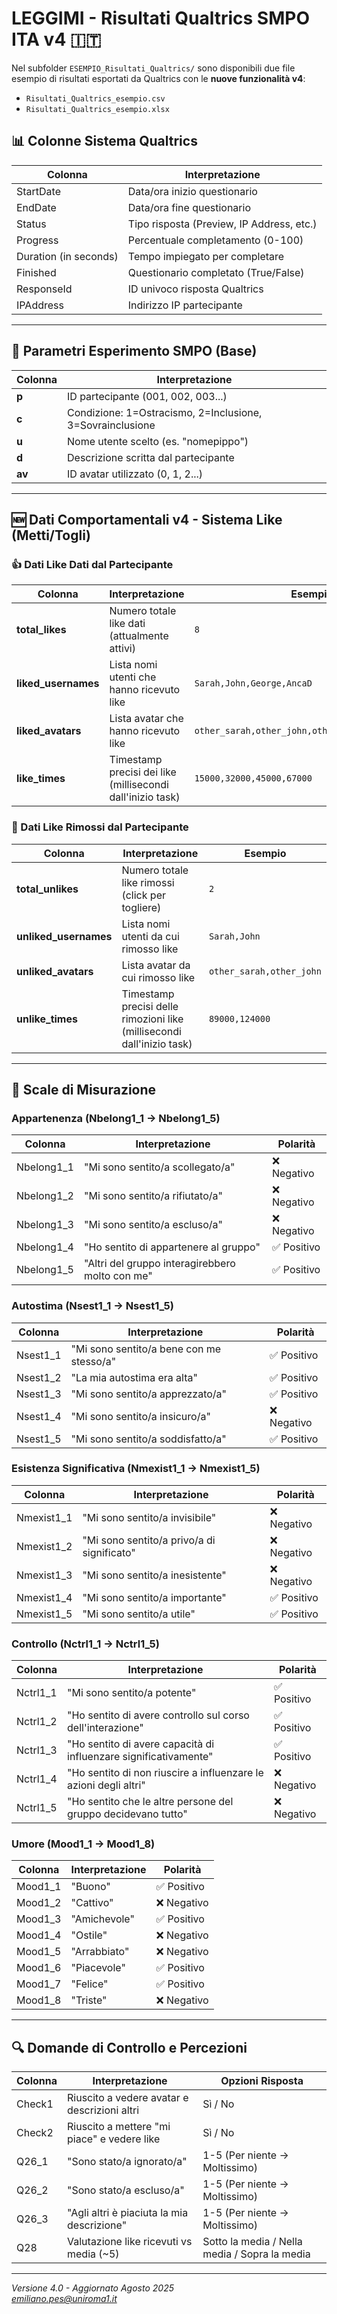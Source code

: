 # LEGGIMI - Risultati Qualtrics SMPO ITA v4 🇮🇹

Nel subfolder `ESEMPIO_Risultati_Qualtrics/` sono disponibili due file esempio di risultati esportati da Qualtrics con le **nuove funzionalità v4**:
- `Risultati_Qualtrics_esempio.csv`
- `Risultati_Qualtrics_esempio.xlsx`

## 📊 Colonne Sistema Qualtrics

| **Colonna** | **Interpretazione** |
|-------------|-------------------|
| StartDate | Data/ora inizio questionario |
| EndDate | Data/ora fine questionario |
| Status | Tipo risposta (Preview, IP Address, etc.) |
| Progress | Percentuale completamento (0-100) |
| Duration (in seconds) | Tempo impiegato per completare |
| Finished | Questionario completato (True/False) |
| ResponseId | ID univoco risposta Qualtrics |
| IPAddress | Indirizzo IP partecipante |

---

## 🎯 Parametri Esperimento SMPO (Base)

| **Colonna** | **Interpretazione** |
|-------------|-------------------|
| **p** | ID partecipante (001, 002, 003...) |
| **c** | Condizione: 1=Ostracismo, 2=Inclusione, 3=Sovrainclusione |
| **u** | Nome utente scelto (es. "nomepippo") |
| **d** | Descrizione scritta dal partecipante |
| **av** | ID avatar utilizzato (0, 1, 2...) |

---

## 🆕 Dati Comportamentali v4 - Sistema Like (Metti/Togli)

### 👍 Dati Like Dati dal Partecipante

| **Colonna** | **Interpretazione** | **Esempio** |
|-------------|-------------------|-------------|
| **total_likes** | Numero totale like dati (attualmente attivi) | `8` |
| **liked_usernames** | Lista nomi utenti che hanno ricevuto like | `Sarah,John,George,AncaD` |
| **liked_avatars** | Lista avatar che hanno ricevuto like | `other_sarah,other_john,other_george,other_anca` |
| **like_times** | Timestamp precisi dei like (millisecondi dall'inizio task) | `15000,32000,45000,67000` |

### 🔄 Dati Like Rimossi dal Partecipante

| **Colonna** | **Interpretazione** | **Esempio** |
|-------------|-------------------|-------------|
| **total_unlikes** | Numero totale like rimossi (click per togliere) | `2` |
| **unliked_usernames** | Lista nomi utenti da cui rimosso like | `Sarah,John` |
| **unliked_avatars** | Lista avatar da cui rimosso like | `other_sarah,other_john` |
| **unlike_times** | Timestamp precisi delle rimozioni like (millisecondi dall'inizio task) | `89000,124000` |


---

## 📝 Scale di Misurazione

### Appartenenza (Nbelong1_1 → Nbelong1_5)
| **Colonna** | **Interpretazione** | **Polarità** |
|-------------|-------------------|--------------|
| Nbelong1_1 | "Mi sono sentito/a scollegato/a" | ❌ Negativo |
| Nbelong1_2 | "Mi sono sentito/a rifiutato/a" | ❌ Negativo |
| Nbelong1_3 | "Mi sono sentito/a escluso/a" | ❌ Negativo |
| Nbelong1_4 | "Ho sentito di appartenere al gruppo" | ✅ Positivo |
| Nbelong1_5 | "Altri del gruppo interagirebbero molto con me" | ✅ Positivo |

### Autostima (Nsest1_1 → Nsest1_5)
| **Colonna** | **Interpretazione** | **Polarità** |
|-------------|-------------------|--------------|
| Nsest1_1 | "Mi sono sentito/a bene con me stesso/a" | ✅ Positivo |
| Nsest1_2 | "La mia autostima era alta" | ✅ Positivo |
| Nsest1_3 | "Mi sono sentito/a apprezzato/a" | ✅ Positivo |
| Nsest1_4 | "Mi sono sentito/a insicuro/a" | ❌ Negativo |
| Nsest1_5 | "Mi sono sentito/a soddisfatto/a" | ✅ Positivo |

### Esistenza Significativa (Nmexist1_1 → Nmexist1_5)
| **Colonna** | **Interpretazione** | **Polarità** |
|-------------|-------------------|--------------|
| Nmexist1_1 | "Mi sono sentito/a invisibile" | ❌ Negativo |
| Nmexist1_2 | "Mi sono sentito/a privo/a di significato" | ❌ Negativo |
| Nmexist1_3 | "Mi sono sentito/a inesistente" | ❌ Negativo |
| Nmexist1_4 | "Mi sono sentito/a importante" | ✅ Positivo |
| Nmexist1_5 | "Mi sono sentito/a utile" | ✅ Positivo |

### Controllo (Nctrl1_1 → Nctrl1_5)
| **Colonna** | **Interpretazione** | **Polarità** |
|-------------|-------------------|--------------|
| Nctrl1_1 | "Mi sono sentito/a potente" | ✅ Positivo |
| Nctrl1_2 | "Ho sentito di avere controllo sul corso dell'interazione" | ✅ Positivo |
| Nctrl1_3 | "Ho sentito di avere capacità di influenzare significativamente" | ✅ Positivo |
| Nctrl1_4 | "Ho sentito di non riuscire a influenzare le azioni degli altri" | ❌ Negativo |
| Nctrl1_5 | "Ho sentito che le altre persone del gruppo decidevano tutto" | ❌ Negativo |

### Umore (Mood1_1 → Mood1_8)
| **Colonna** | **Interpretazione** | **Polarità** |
|-------------|-------------------|--------------|
| Mood1_1 | "Buono" | ✅ Positivo |
| Mood1_2 | "Cattivo" | ❌ Negativo |
| Mood1_3 | "Amichevole" | ✅ Positivo |
| Mood1_4 | "Ostile" | ❌ Negativo |
| Mood1_5 | "Arrabbiato" | ❌ Negativo |
| Mood1_6 | "Piacevole" | ✅ Positivo |
| Mood1_7 | "Felice" | ✅ Positivo |
| Mood1_8 | "Triste" | ❌ Negativo |

---

## 🔍 Domande di Controllo e Percezioni

| **Colonna** | **Interpretazione** | **Opzioni Risposta** |
|-------------|-------------------|---------------------|
| Check1 | Riuscito a vedere avatar e descrizioni altri | Sì / No |
| Check2 | Riuscito a mettere "mi piace" e vedere like | Sì / No |
| Q26_1 | "Sono stato/a ignorato/a" | 1-5 (Per niente → Moltissimo) |
| Q26_2 | "Sono stato/a escluso/a" | 1-5 (Per niente → Moltissimo) |
| Q26_3 | "Agli altri è piaciuta la mia descrizione" | 1-5 (Per niente → Moltissimo) |
| Q28 | Valutazione like ricevuti vs media (~5) | Sotto la media / Nella media / Sopra la media |

---


*Versione 4.0 - Aggiornato Agosto 2025*  
*emiliano.pes@uniroma1.it*
